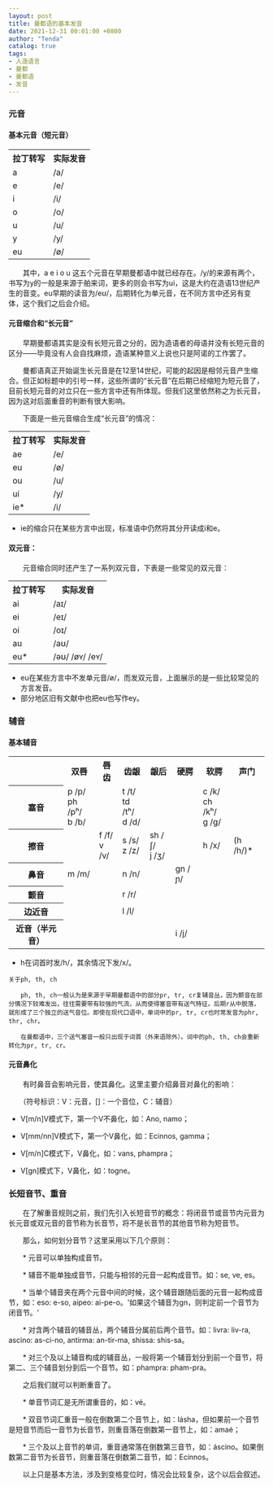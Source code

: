```yaml
---
layout: post
title: 曼都语的基本发音
date: 2021-12-31 00:01:00 +0800
author: "Tenda"
catalog: true
tags:
- 人造语言
- 曼都
- 曼都语
- 发音
---
```


### 元音

#### 基本元音（短元音）

<table>
  <tr>
    <th>拉丁转写</th>
    <th>实际发音</th>
  </tr>
  <tr>
    <td>a</td>
    <td>/a/</td>
  </tr>
  <tr>
    <td>e</td>
    <td>/e/</td>
  </tr>
  <tr>
    <td>i</td>
    <td>/i/</td>
  </tr>
  <tr>
    <td>o</td>
    <td>/o/</td>
  </tr>
  <tr>
    <td>u</td>
    <td>/u/</td>
  </tr>
  <tr>
    <td>y</td>
    <td>/y/</td>
  </tr>
  <tr>
    <td>eu</td>
    <td>/ø/</td>
  </tr>
</table>

　　其中，a e i o u 这五个元音在早期曼都语中就已经存在。/y/的来源有两个，书写为y的一般是来源于舶来词，更多的则会书写为ui，这是大约在造语13世纪产生的音变。eu早期的读音为/eʊ/，后期转化为单元音，在不同方言中还另有变体，这个我们之后会介绍。

#### 元音缩合和“长元音”

　　早期曼都语其实是没有长短元音之分的，因为造语者的母语并没有长短元音的区分——毕竟没有人会自找麻烦，造语某种意义上说也只是阿诺的工作罢了。

　　曼都语真正开始诞生长元音是在12至14世纪，可能的起因是相邻元音产生缩合。但正如标题中的引号一样，这些所谓的“长元音”在后期已经缩短为短元音了，目前长短元音的对立只在一些方言中还有所体现。但我们这里依然称之为长元音，因为这对后面重音的判断有很大影响。

　　下面是一些元音缩合生成“长元音”的情况：

<table>
  <tr>
    <th>拉丁转写</th>
    <th>实际发音</th>
  </tr>
  <tr>
    <td>ae</td>
    <td>/e/</td>
  </tr>
  <tr>
    <td>eu</td>
    <td>/ø/</td>
  </tr>
  <tr>
    <td>ou</td>
    <td>/u/</td>
  </tr>
  <tr>
    <td>ui</td>
    <td>/y/</td>
  </tr>
  <tr>
    <td>ie&#42</td>
    <td>/i/</td>
  </tr>
</table>

* ie的缩合只在某些方言中出现，标准语中仍然将其分开读成i和e。

#### 双元音：

　　元音缩合同时还产生了一系列双元音，下表是一些常见的双元音：

<table>
  <tr>
    <th>拉丁转写</th>
    <th>实际发音</th>
  </tr>
  <tr>
    <td>ai</td>
    <td>/aɪ/</td>
  </tr>
  <tr>
    <td>ei</td>
    <td>/eɪ/</td>
  </tr>
  <tr>
    <td>oi</td>
    <td>/oɪ/</td>
  </tr>
  <tr>
    <td>au</td>
    <td>/aʊ/</td>
  </tr>
  <tr>
    <td>eu&#42</td>
    <td>/əʊ/ /øʏ/ /eʏ/</td>
  </tr>
</table>

* eu在某些方言中不发单元音/ø/，而发双元音，上面展示的是一些比较常见的方言发音。
* 部分地区旧有文献中也把eu也写作ey。

### 辅音

#### 基本辅音

<table>
  <tr>
    <th></th>
    <th>双唇</th>
    <th>唇齿</th>
    <th>齿龈</th>
    <th>龈后</th>
    <th>硬腭</th>
    <th>软腭</th>
    <th>声门</th>
  </tr>
  <tr>
    <th>塞音</th>
    <td>p /p/<br>ph /pʰ/<br>b /b/</td>
    <td></td>
    <td>t /t/<br>td /tʰ/<br>d /d/</td>
    <td></td>
    <td></td>
    <td>c /k/<br>ch /kʰ/<br>g /g/</td>
    <td></td>
  </tr>
  <tr>
    <th>擦音</th>
    <td></td>
    <td>f /f/<br>v /v/</td>
    <td>s /s/<br>z /z/</td>
    <td>sh /ʃ/<br>j /ʒ/</td>
    <td></td>
    <td>h /x/</td>
    <td>(h /h/)&#42</td>
  </tr>
  <tr>
    <th>鼻音</th>
    <td>m /m/</td>
    <td></td>
    <td>n /n/</td>
    <td></td>
    <td>gn /ɲ/</td>
    <td></td>
    <td></td>
  </tr>
  <tr>
    <th>颤音</th>
    <td></td>
    <td></td>
    <td>r /r/</td>
    <td></td>
    <td></td>
    <td></td>
    <td></td>
  </tr>
  <tr>
    <th>边近音</th>
    <td></td>
    <td></td>
    <td>l /l/</td>
    <td></td>
    <td></td>
    <td></td>
    <td></td>
  </tr>
  <tr>
    <th>近音（半元音）</th>
    <td></td>
    <td></td>
    <td></td>
    <td></td>
    <td>i /j/</td>
    <td></td>
    <td></td>
  </tr>
</table>

* h在词首时发/h/，其余情况下发/x/。

```
关于ph, th, ch

　　ph, th, ch一般认为是来源于早期曼都语中的部分pr, tr, cr复辅音丛，因为颤音在部分情况下较难发出，往往需要带有较强的气流，从而使得塞音带有送气特征。后期r从中脱落，就形成了三个独立的送气音位。即使在现代口语中，单词中的pr, tr, cr也时常发音为phr, thr, chr。

　　在曼都语中，三个送气塞音一般只出现于词首（外来语除外）。词中的ph, th, ch会重新转化为pr, tr, cr。
```

#### 元音鼻化

　　有时鼻音会影响元音，使其鼻化。这里主要介绍鼻音对鼻化的影响：

　　（符号标识：V：元音，[]：一个音位，C：辅音）

* V[m/n]V模式下，第一个V不鼻化，如：Ano, namo；

* V[mm/nn]V模式下，第一个V鼻化，如：Ecinnos, gamma；

* V[m/n]C模式下，V鼻化，如：vans, phampra；

* V[gn]模式下，V鼻化，如：togne。

### 长短音节、重音

　　在了解重音规则之前，我们先引入长短音节的概念：将闭音节或音节内元音为长元音或双元音的音节称为长音节，将不是长音节的其他音节称为短音节。

　　那么，如何划分音节？这里采用以下几个原则：

　　* 元音可以单独构成音节。

　　* 辅音不能单独成音节，只能与相邻的元音一起构成音节。如：se, ve, es。

　　* 当单个辅音夹在两个元音中间的时候，这个辅音跟随后面的元音一起构成音节，如：eso: e-so, aipeo: ai-pe-o。'如果这个辅音为gn，则判定前一个音节为闭音节。'

　　* 对含两个辅音的辅音丛，两个辅音分属前后两个音节。如：livra: liv-ra, ascino: as-ci-no, antirma: an-tir-ma, shissa: shis-sa。

　　* 对三个及以上辅音构成的辅音丛，一般将第一个辅音划分到前一个音节，将第二、三个辅音划分到后一个音节。如：phampra: pham-pra。

　　之后我们就可以判断重音了。

　　* 单音节词汇是无所谓重音的，如：vé。

　　* 双音节词汇重音一般在倒数第二个音节上，如：lásha，但如果前一个音节是短音节而后一音节为长音节，则重音落在倒数第一音节上，如：amaé；

　　* 三个及以上音节的单词，重音通常落在倒数第三音节，如：áscino。如果倒数第二音节为长音节，则重音落在倒数第二音节，如：Ecínnos。

　　以上只是基本方法，涉及到变格变位时，情况会比较复杂，这个以后会叙述。
